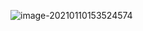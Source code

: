 ![image-20210110153524574](C:\Users\罗永强\AppData\Roaming\Typora\typora-user-images\image-20210110153524574.png)